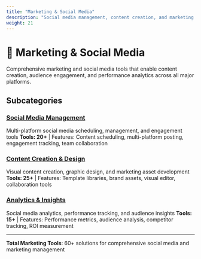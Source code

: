```yaml
---
title: "Marketing & Social Media"
description: "Social media management, content creation, and marketing analytics tools"
weight: 21
---
```


# 📱 Marketing & Social Media

Comprehensive marketing and social media tools that enable content creation, audience engagement, and performance analytics across all major platforms.

## Subcategories

### [Social Media Management](/categories/marketing-social-media/social-media-management/)
Multi-platform social media scheduling, management, and engagement tools
**Tools: 20+** | Features: Content scheduling, multi-platform posting, engagement tracking, team collaboration

### [Content Creation & Design](/categories/marketing-social-media/content-creation-design/)
Visual content creation, graphic design, and marketing asset development
**Tools: 25+** | Features: Template libraries, brand assets, visual editor, collaboration tools

### [Analytics & Insights](/categories/marketing-social-media/analytics-insights/)
Social media analytics, performance tracking, and audience insights
**Tools: 15+** | Features: Performance metrics, audience analysis, competitor tracking, ROI measurement

---

**Total Marketing Tools**: 60+ solutions for comprehensive social media and marketing management